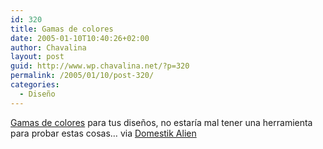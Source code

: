 ```yaml
---
id: 320
title: Gamas de colores
date: 2005-01-10T10:40:26+02:00
author: Chavalina
layout: post
guid: http://www.wp.chavalina.net/?p=320
permalink: /2005/01/10/post-320/
categories:
  - Diseño
---
```

<a href="http://www.returnofdesign.com/spectacle/show.php?page=16" target="_blank">Gamas de colores</a> para tus dise&ntilde;os, no estar&iacute;a mal tener una herramienta para probar estas cosas&#8230; via <a href="http://www.domestikalien.com/?p=162" target="_blank">Domestik Alien</a>